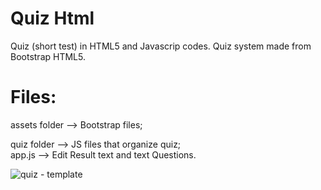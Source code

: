 # Quiz Html
Quiz (short test) in HTML5 and Javascrip codes.
Quiz system made from Bootstrap HTML5.

# Files:

assets folder --> Bootstrap files;

quiz folder --> JS files that organize quiz;<br>
  app.js --> Edit Result text and text Questions.
  
![quiz - template](https://user-images.githubusercontent.com/25770109/80723254-cb7fb480-8ad6-11ea-9de3-40061cdc69a9.png)

